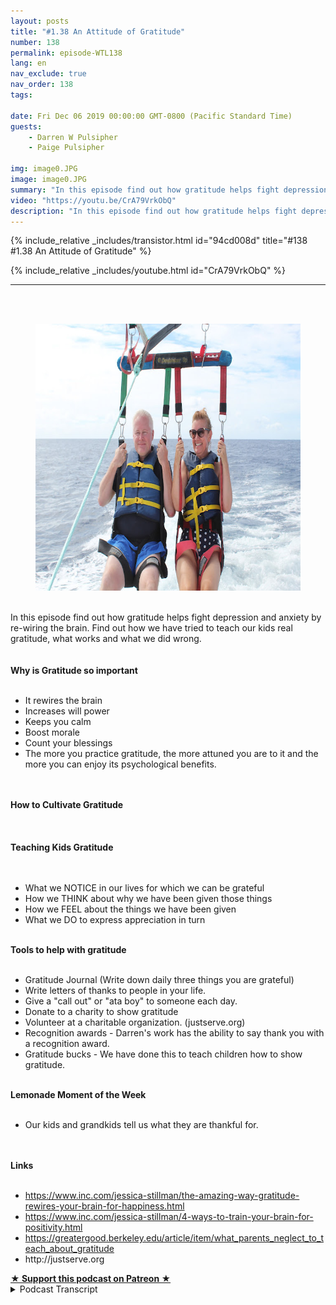 ```yaml
---
layout: posts
title: "#1.38 An Attitude of Gratitude"
number: 138
permalink: episode-WTL138
lang: en
nav_exclude: true
nav_order: 138
tags:

date: Fri Dec 06 2019 00:00:00 GMT-0800 (Pacific Standard Time)
guests:
    - Darren W Pulsipher
    - Paige Pulsipher

img: image0.JPG
image: image0.JPG
summary: "In this episode find out how gratitude helps fight depression and anxiety by re-wiring the brain. Find out how we have tried to teach our kids real gratitude, what works and what we did wrong."
video: "https://youtu.be/CrA79VrkObQ"
description: "In this episode find out how gratitude helps fight depression and anxiety by re-wiring the brain. Find out how we have tried to teach our kids real gratitude, what works and what we did wrong."
---
```


<div>
{% include_relative _includes/transistor.html id="94cd008d" title="#138 #1.38 An Attitude of Gratitude" %}

{% include_relative _includes/youtube.html id="CrA79VrkObQ" %}
</div>

---

<html><head></head><body><div><br><br></div><div><figure data-trix-attachment="{&quot;contentType&quot;:&quot;image&quot;,&quot;height&quot;:427,&quot;url&quot;:&quot;https://1.bp.blogspot.com/-gXmwP3AqKsU/XeoPRAb70XI/AAAAAAAFIl4/GiOrIKpL1m8_yISsJ7OwkoG5xs5iEAIfwCKgBGAsYHg/s640/IMG_1490.JPG&quot;,&quot;width&quot;:640}" data-trix-content-type="image" class="attachment attachment--preview"><img src="./image0.JPG" width="640" height="427"><figcaption class="attachment__caption"></figcaption></figure></div><div><br></div><div>In this episode find out how gratitude helps fight depression and anxiety by re-wiring the brain. Find out how we have tried to teach our kids real gratitude, what works and what we did wrong.</div><div><br></div><div><strong><br>Why is Gratitude so important<br></strong><br></div><ul><li>It rewires the brain</li><li>Increases will power</li><li>Keeps you calm</li><li>Boost morale</li><li>Count your blessings</li><li>The more you practice gratitude, the more attuned you are to it and the more you can enjoy its psychological benefits.</li></ul><div><br></div><div><strong><br>How to Cultivate Gratitude<br></strong><br></div><div><br></div><div><strong><br>Teaching Kids Gratitude<br></strong><br></div><div><br></div><ul><li>What we NOTICE in our lives for which we can be grateful</li><li>How we THINK about why we have been given those things</li><li>How we FEEL about the things we have been given</li><li>What we DO to express appreciation in turn</li></ul><div><strong><br>Tools to help with gratitude<br></strong><br></div><ul><li>Gratitude Journal (Write down daily three things you are grateful)</li><li>Write letters of thanks to people in your life.</li><li>Give a "call out" or "ata boy" to someone each day.</li><li>Donate to a charity to show gratitude</li><li>Volunteer at a charitable organization. (justserve.org)</li><li>Recognition awards - Darren's work has the ability to say thank you with a recognition award.</li><li>Gratitude bucks - We have done this to teach children how to show gratitude.</li></ul><div><strong><br>Lemonade Moment of the Week<br></strong><br></div><ul><li>Our kids and grandkids tell us what they are thankful for.</li></ul><div><br></div><div><strong><br>Links<br></strong><br></div><ul><li><a href="https://www.inc.com/jessica-stillman/the-amazing-way-gratitude-rewires-your-brain-for-happiness.html">https://www.inc.com/jessica-stillman/the-amazing-way-gratitude-rewires-your-brain-for-happiness.html</a></li><li><a href="https://www.inc.com/jessica-stillman/4-ways-to-train-your-brain-for-positivity.html">https://www.inc.com/jessica-stillman/4-ways-to-train-your-brain-for-positivity.html</a></li><li><a href="https://greatergood.berkeley.edu/article/item/what_parents_neglect_to_teach_about_gratitude">https://greatergood.berkeley.edu/article/item/what_parents_neglect_to_teach_about_gratitude</a></li><li>http://justserve.org</li></ul>
<strong>
  <a href="https://www.patreon.com/wheresthelemonade" target="_donate" rel="payment" title="★ Support this podcast on Patreon ★">★ Support this podcast on Patreon ★</a>
</strong></body></html>

<details>
<summary> Podcast Transcript </summary>

<p></p>

</details>
